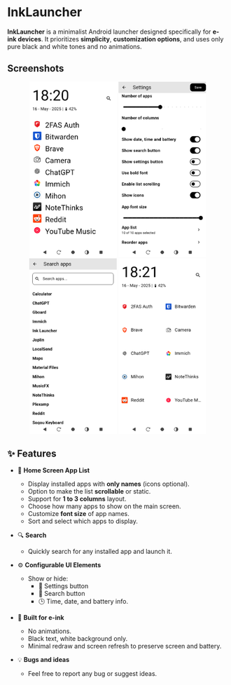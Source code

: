 # InkLauncher

**InkLauncher** is a minimalist Android launcher designed specifically for **e-ink devices**. It prioritizes **simplicity**, **customization options**, and uses only pure black and white tones and no animations.

## Screenshots

<p align="center">
  <img src="screenshots/home_screen.png" alt="Home" width="200"/>
  <img src="screenshots/settings_screen.png" alt="Settings" width="200"/>
  <img src="screenshots/search_screen.png" alt="Search" width="200"/>
  <img src="screenshots/home_screen_columns.png" alt="Columns View" width="200"/>
</p>


## ✨ Features

- 📱 **Home Screen App List**
  - Display installed apps with **only names** (icons optional).
  - Option to make the list **scrollable** or static.
  - Support for **1 to 3 columns** layout.
  - Choose how many apps to show on the main screen.
  - Customize **font size** of app names.
  - Sort and select which apps to display.

- 🔍 **Search**
  - Quickly search for any installed app and launch it.

- ⚙️ **Configurable UI Elements**
  - Show or hide:
    - 🔧 Settings button
    - 🔎 Search button
    - 🕒 Time, date, and battery info.

- 🧠 **Built for e-ink**
  - No animations.
  - Black text, white background only.
  - Minimal redraw and screen refresh to preserve screen and battery.

- 💡 **Bugs and ideas**
  - Feel free to report any bug or suggest ideas.